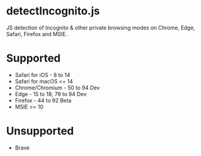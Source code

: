 # detectIncognito.js
JS detection of Incognito & other private browsing modes on Chrome, Edge, Safari, Firefox and MSIE.

# Supported
 * Safari for iOS - 8 to 14
 * Safari for macOS <= 14
 * Chrome/Chromium - 50 to 94 Dev
 * Edge - 15 to 18; 79 to 94 Dev
 * Firefox - 44 to 92 Beta
 * MSIE >= 10

# Unsupported
 * Brave
